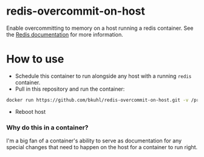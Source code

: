# redis-overcommit-on-host

Enable overcommitting to memory on a host running a redis container.  See the [Redis documentation](https://redis.io/topics/faq#background-saving-fails-with-a-fork-error-under-linux-even-if-i-have-a-lot-of-free-ram) for more information.

# How to use

 * Schedule this container to run alongside any host with a running `redis` container.
 * Pull in this repository and run the container:
```sh
docker run https://github.com/bkuhl/redis-overcommit-on-host.git -v /proc/sys/vm:/mnt/vm --privileged
```
 * Reboot host
 

 
### Why do this in a container?

I'm a big fan of a container's ability to serve as documentation for any special changes that need to happen on the host for a container to run right.  
